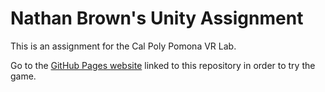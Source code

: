 # Nathan Brown's Unity Assignment

This is an assignment for the Cal Poly Pomona VR Lab.

Go to the [GitHub Pages website](https://whattheheckman.github.io/psychic-octo-barnacle/) linked to this repository in order to try the game.
